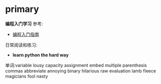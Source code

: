 # primary
**编程入门学习**
参考:
+ [编程入门指南](http://www.jianshu.com/p/034f0387bf67)

日常阅读和练习:
+ **learn python the hard way**

单词:variable lousy capacity assignment embed
multiple parenthesis commas abbreviate annoying binary hilarious raw evaluation
lamb fleece magicians fool nasty